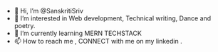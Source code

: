 - 👋 Hi, I’m @SanskritiSriv
- 👀 I’m interested in Web development, Technical writing, Dance and poetry.
- 🌱 I’m currently learning MERN TECHSTACK
- 📫 How to reach me , CONNECT with me on my linkedin .

<!---
SanskritiSriv/SanskritiSriv is a ✨ special ✨ repository because its `README.md` (this file) appears on your GitHub profile.
You can click the Preview link to take a look at your changes.
--->

